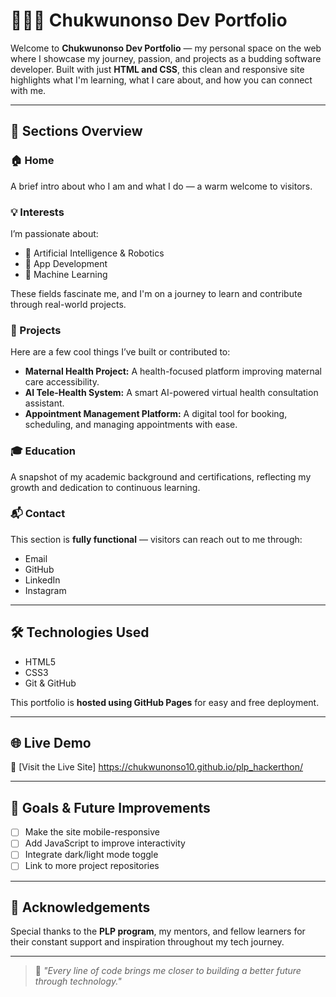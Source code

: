# 👨🏽‍💻 Chukwunonso Dev Portfolio

Welcome to **Chukwunonso Dev Portfolio** — my personal space on the web where I showcase my journey, passion, and projects as a budding software developer. Built with just **HTML and CSS**, this clean and responsive site highlights what I'm learning, what I care about, and how you can connect with me.

---

## 🔎 Sections Overview

### 🏠 Home
A brief intro about who I am and what I do — a warm welcome to visitors.

### 💡 Interests
I’m passionate about:
- 🤖 Artificial Intelligence & Robotics  
- 📱 App Development  
- 🧠 Machine Learning  

These fields fascinate me, and I'm on a journey to learn and contribute through real-world projects.

### 💼 Projects
Here are a few cool things I’ve built or contributed to:

- **Maternal Health Project:** A health-focused platform improving maternal care accessibility.
- **AI Tele-Health System:** A smart AI-powered virtual health consultation assistant.
- **Appointment Management Platform:** A digital tool for booking, scheduling, and managing appointments with ease.

### 🎓 Education
A snapshot of my academic background and certifications, reflecting my growth and dedication to continuous learning.

### 📬 Contact
This section is **fully functional** — visitors can reach out to me through:
- Email
- GitHub
- LinkedIn
- Instagram


---

## 🛠️ Technologies Used

- HTML5  
- CSS3  
- Git & GitHub  

This portfolio is **hosted using GitHub Pages** for easy and free deployment.

---

## 🌐 Live Demo

🔗 [Visit the Live Site]  https://chukwunonso10.github.io/plp_hackerthon/

---

## 📌 Goals & Future Improvements

- [ ] Make the site mobile-responsive  
- [ ] Add JavaScript to improve interactivity  
- [ ] Integrate dark/light mode toggle  
- [ ] Link to more project repositories  

---

## 🙏 Acknowledgements

Special thanks to the **PLP program**, my mentors, and fellow learners for their constant support and inspiration throughout my tech journey.

---

> 💬 *"Every line of code brings me closer to building a better future through technology."*
